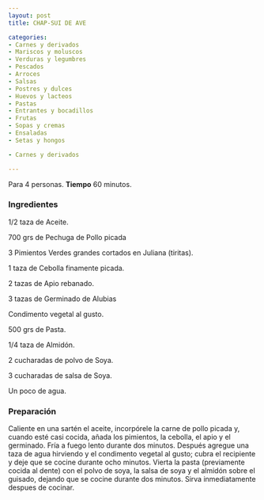 ```yaml
---
layout: post
title: CHAP-SUI DE AVE

categories:
- Carnes y derivados
- Mariscos y moluscos
- Verduras y legumbres
- Pescados
- Arroces
- Salsas
- Postres y dulces
- Huevos y lacteos
- Pastas
- Entrantes y bocadillos
- Frutas
- Sopas y cremas
- Ensaladas
- Setas y hongos

- Carnes y derivados

---
```

Para 4 personas.
<b>Tiempo</b> 60 minutos.

<h3>Ingredientes</h3>

1/2 taza de Aceite.

700 grs de Pechuga de Pollo picada

3 Pimientos Verdes grandes cortados en Juliana (tiritas).

1 taza de Cebolla finamente picada.

2 tazas de Apio rebanado.

3 tazas de Germinado de Alubias

Condimento vegetal al gusto.

500 grs de Pasta.

1/4 taza de Almidón.

2 cucharadas de polvo de Soya.

3 cucharadas de salsa de Soya.

Un poco de agua.

<h3>Preparación</h3>

Caliente en una sartén el aceite, incorpórele la carne de pollo picada y, cuando esté casi cocida, añada los pimientos, la cebolla, el apio y el germinado. Fría a fuego lento durante dos minutos. Después agregue una taza de agua hirviendo y el condimento vegetal al gusto; cubra el recipiente y deje que se cocine durante ocho minutos. Vierta la pasta (previamente cocida al dente) con el polvo de soya, la salsa de soya y el almidón sobre el guisado, dejando que se cocine durante dos minutos. Sirva inmediatamente despues de cocinar.

